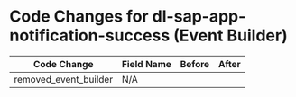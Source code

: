 # Code Changes for dl-sap-app-notification-success (Event Builder)

| Code Change | Field Name | Before | After |
|-------------|------------|--------|-------|
| removed_event_builder | N/A |  |  |